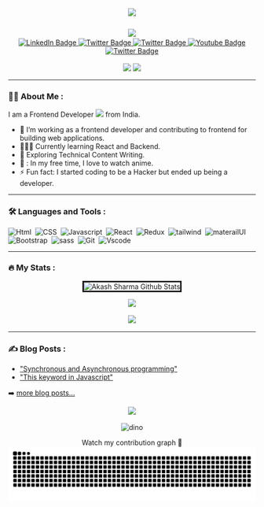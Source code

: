 <div id="header" align="center">
  <h1 align="center">
  <a href="#">
    <img src="https://readme-typing-svg.herokuapp.com/?lines=Hey,+There!+👋;Akash+here...;nice+to+see+you!&center=true&size=30">
  </a>
</h1>
  <img src="https://media.giphy.com/media/M9gbBd9nbDrOTu1Mqx/giphy.gif" width="200"/>
  <div id="badges">
  <a href="https://www.linkedin.com/in/akash-sharma-0251051a1">
    <img src="https://img.shields.io/badge/linkedin-%230077b5?style=for-the-badge&logo=linkedin&logoColor=white" alt="LinkedIn Badge"/>
  </a>
  <a href="https://twitter.com/Akasharma18">
    <img src="https://img.shields.io/badge/twitter-%231DA1F2?style=for-the-badge&logo=twitter&logoColor=white" alt="Twitter Badge"/>
  </a>  
  <a href="https://www.instagram.com/im_perfect13o7/?hl=en">
    <img src="https://img.shields.io/badge/instagram-%23E1306C?style=for-the-badge&logo=instagram&logoColor=white" alt="Twitter Badge"/>
  </a>
  <a href="">
    <img src="https://img.shields.io/badge/discord-%237289DA?style=for-the-badge&logo=youtube&logoColor=white" alt="Youtube Badge"/>
  </a>
  <a href="https://hashnode.com/@akash1307">
    <img src="https://img.shields.io/badge/hashnode-rgb(32 92 255)?style=for-the-badge&logo=hashnode&logoColor=white" alt="Twitter Badge"/>
  </a>
</div>
  <br>
  <img src="https://slackmojis.com/emojis/11401-among-us-dance/download" width="30"/>
  <a href="https://akash-sharma18.netlify.app/#" alt="Portfolio">
  <img src="https://img.shields.io/website?label=Portfolio&style=for-the-badge&url=https%3A%2F%2Fcodestackr.com"/>
  </a>
<!--   <img src="https://activity-graph.herokuapp.com/graph?username=akash-1318&theme=dracula&bg_color=00000000&color=878787&line=4c8ed9&point=00000000&area=true&hide_border=true"><br><br>
<div align="center"> -->
</div>
</div>

---

### :man_technologist: About Me :

I am a Frontend Developer <img src="https://media.giphy.com/media/WUlplcMpOCEmTGBtBW/giphy.gif" width="30"> from India.
- :telescope: I’m working as a frontend developer and contributing to frontend for building web applications.
- 🧑🏻‍💻 Currently learning React and Backend.
- :seedling: Exploring Technical Content Writing.
- 🤩 : In my free time, I love to watch anime.
- ⚡️ Fun fact: I started coding to be a Hacker but ended up being a developer.

---

### :hammer_and_wrench: Languages and Tools :
<div>
  <img src="https://cdn.jsdelivr.net/gh/devicons/devicon/icons/html5/html5-original.svg" title="Html" alt="Html" width="40" height="40"/>&nbsp;
  <img src="https://cdn.jsdelivr.net/gh/devicons/devicon/icons/css3/css3-original.svg" title="CSS" alt="CSS" width="40" height="40"/>&nbsp;
  <img src="https://cdn.jsdelivr.net/gh/devicons/devicon/icons/javascript/javascript-original.svg" title="Javascript" alt="Javascript" width="40" height="40"/>&nbsp;
  <img src="https://cdn.jsdelivr.net/gh/devicons/devicon/icons/react/react-original.svg" title="React" alt="React" width="40" height="40"/>&nbsp;
  <img src="https://cdn.jsdelivr.net/gh/devicons/devicon/icons/redux/redux-original.svg" title="Redux" alt="Redux" width="40" height="40"/>&nbsp;
  <img src="https://cdn.jsdelivr.net/gh/devicons/devicon/icons/tailwindcss/tailwindcss-original-wordmark.svg" title="tailwind" alt="tailwind" width="40" height="40"/>&nbsp;
  <img src="https://cdn.jsdelivr.net/gh/devicons/devicon/icons/materialui/materialui-original.svg" title="materailUI" alt="materailUI" width="40" height="40"/>&nbsp;
  <img src="https://cdn.jsdelivr.net/gh/devicons/devicon/icons/bootstrap/bootstrap-original.svg" title="Bootstrap" alt="Bootstrap" width="40" height="40"/>&nbsp;
  <img src="https://cdn.jsdelivr.net/gh/devicons/devicon/icons/sass/sass-original.svg" title="sass" alt="sass" width="40" height="40"/>&nbsp;
  <img src="https://cdn.jsdelivr.net/gh/devicons/devicon/icons/git/git-original.svg" title="Git" alt="Git" width="40" height="40"/>&nbsp;
  <img src="https://cdn.jsdelivr.net/gh/devicons/devicon/icons/vscode/vscode-original.svg" title="Vscode" alt="Vscode" width="40" height="40"/>&nbsp;
</div>

---

### :fire: My Stats :
<p align='center'><img width="450px" style="border-style:solid" src="https://github-readme-streak-stats.herokuapp.com/?user=akash-1318&theme=radical" alt="Akash Sharma Github Stats" />
  </p> 
   <p align='center'>
  <img width="450px" src="https://github-readme-stats.vercel.app/api?username=akash-1318&count_private=true&theme=radical"/>
</p>
  <p align='center'>
  <img src = "https://github-readme-stats.vercel.app/api/top-langs/?username=akash-1318&theme=radical&hide=jupyter%20notebook&layout=compact&langs_count=8"></p>
  
  ---
  
  ### :writing_hand: Blog Posts :
  <!-- BLOG-POST-LIST:START -->
- ["Synchronous and Asynchronous programming"](https://knightdev.hashnode.dev/synchronous-and-asynchronous-programming-in-javascript)
- ["This keyword in Javascript"](https://knightdev.hashnode.dev/this-keyword-in-javascript)

➡️ [more blog posts...](https://hashnode.com/@akash1307)

<div align="center">
  
[![](http://spotify.aio-api.ml/spotify?id=qy9jhr85so9g8pr6zz7aizc6x&theme=wavy&image=true&bars_when_not_listening=true&bg_color=black&title_color=cyan&text_color=cyan)](https://open.spotify.com/user/qy9jhr85so9g8pr6zz7aizc6x)
  
 
 ![dino](https://user-images.githubusercontent.com/72180173/147874434-07a7880a-c659-47ab-bbbc-d564bb10bb3f.gif)

Watch my contribution graph 🐍
 ![Watch my contribution graph being eaten by a Snake!](https://raw.githubusercontent.com/akash-1318/akash-1318/master/snake.svg)
  
  </div>

